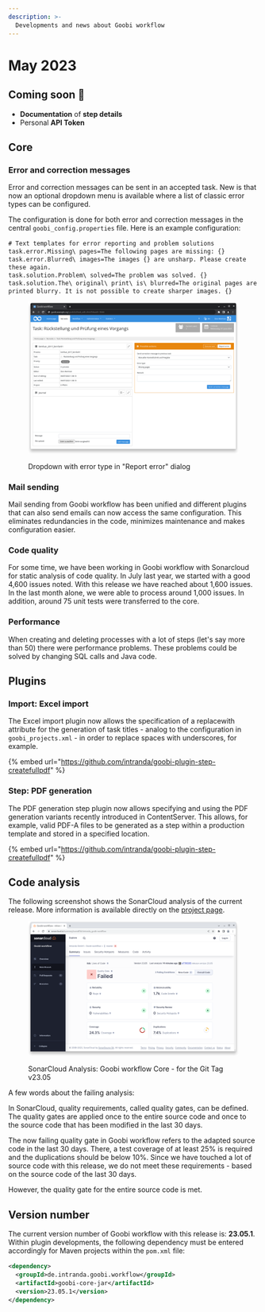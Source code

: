 ```yaml
---
description: >-
  Developments and news about Goobi workflow
---
```


# May 2023

## Coming soon :rocket:

* **Documentation** of **step details**
* Personal **API Token**

## Core

### Error and correction messages

Error and correction messages can be sent in an accepted task. New is that now an optional dropdown menu is available where a list of classic error types can be configured.

The configuration is done for both error and correction messages in the central `goobi_config.properties` file. Here is an example configuration:

```properties
# Text templates for error reporting and problem solutions
task.error.Missing\ pages=The following pages are missing: {}
task.error.Blurred\ images=The images {} are unsharp. Please create these again.
task.solution.Problem\ solved=The problem was solved. {}
task.solution.The\ original\ print\ is\ blurred=The original pages are printed blurry. It is not possible to create sharper images. {}
```

<figure><img src="23.05_EN_report-types.png" alt=""><figcaption><p>Dropdown with error type in "Report error" dialog</p></figcaption></figure>

### Mail sending

Mail sending from Goobi workflow has been unified and different plugins that can also send emails can now access the same configuration. This eliminates redundancies in the code, minimizes maintenance and makes configuration easier.

### Code quality

For some time, we have been working in Goobi workflow with Sonarcloud for static analysis of code quality. In July last year, we started with a good 4,600 issues noted. With this release we have reached about 1,600 issues. In the last month alone, we were able to process around 1,000 issues. In addition, around 75 unit tests were transferred to the core.

### Performance

When creating and deleting processes with a lot of steps (let's say more than 50) there were performance problems. These problems could be solved by changing SQL calls and Java code.

## Plugins

### Import: Excel import

The Excel import plugin now allows the specification of a replacewith attribute for the generation of task titles - analog to the configuration in `goobi_projects.xml` - in order to replace spaces with underscores, for example.

{% embed url="https://github.com/intranda/goobi-plugin-step-createfullpdf" %}

### Step: PDF generation

The PDF generation step plugin now allows specifying and using the PDF generation variants recently introduced in ContentServer. This allows, for example, valid PDF-A files to be generated as a step within a production template and stored in a specified location.

{% embed url="https://github.com/intranda/goobi-plugin-step-createfullpdf" %}

## Code analysis

The following screenshot shows the SonarCloud analysis of the current release. More information is available directly on the [project page](https://sonarcloud.io/organizations/intranda/projects).

<figure><img src="23.05_sonar-workflow.png" alt=""><figcaption><p>SonarCloud Analysis: Goobi workflow Core - for the Git Tag v23.05</p></figcaption></figure>

A few words about the failing analysis:

In SonarCloud, quality requirements, called quality gates, can be defined. The quality gates are applied once to the entire source code and once to the source code that has been modified in the last 30 days.

The now failing quality gate in Goobi workflow refers to the adapted source code in the last 30 days. There, a test coverage of at least 25% is required and the duplications should be below 10%. Since we have touched a lot of source code with this release, we do not meet these requirements - based on the source code of the last 30 days.

However, the quality gate for the entire source code is met.

## Version number

The current version number of Goobi workflow with this release is: **23.05.1**. Within plugin developments, the following dependency must be entered accordingly for Maven projects within the `pom.xml` file:

```xml
<dependency>
  <groupId>de.intranda.goobi.workflow</groupId>
  <artifactId>goobi-core-jar</artifactId>
  <version>23.05.1</version>
</dependency>
```